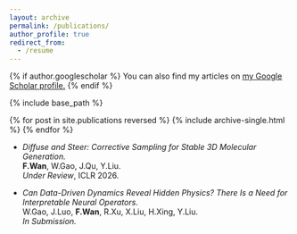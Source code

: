 ```yaml
---
layout: archive
permalink: /publications/
author_profile: true
redirect_from:
  - /resume
---
```


{% if author.googlescholar %}
  You can also find my articles on <u><a href="{{author.googlescholar}}">my Google Scholar profile</a>.</u>
{% endif %}

{% include base_path %}

{% for post in site.publications reversed %}
  {% include archive-single.html %}
{% endfor %}

- *Diffuse and Steer: Corrective Sampling for Stable 3D Molecular Generation.*  
  **F.Wan**, W.Gao, J.Qu, Y.Liu.  
  *Under Review*, ICLR 2026.

- *Can Data-Driven Dynamics Reveal Hidden Physics? There Is a Need for Interpretable Neural Operators.*  
  W.Gao, J.Luo, **F.Wan**, R.Xu, X.Liu, H.Xing, Y.Liu.  
  *In Submission.*
